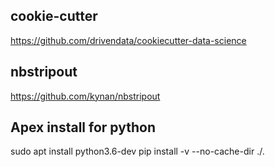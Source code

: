 ## cookie-cutter 
https://github.com/drivendata/cookiecutter-data-science

## nbstripout
https://github.com/kynan/nbstripout

## Apex install for python
sudo apt install python3.6-dev
pip install -v --no-cache-dir ./.
